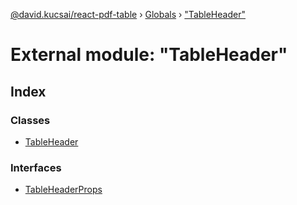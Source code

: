 [@david.kucsai/react-pdf-table](../README.md) › [Globals](../globals.md) › ["TableHeader"](_tableheader_.md)

# External module: "TableHeader"

## Index

### Classes

* [TableHeader](../classes/_tableheader_.tableheader.md)

### Interfaces

* [TableHeaderProps](../interfaces/_tableheader_.tableheaderprops.md)
